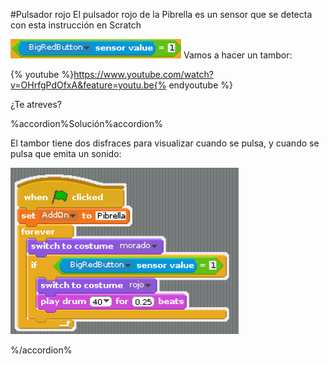 #Pulsador rojo
El pulsador rojo de la Pibrella es un sensor que se detecta con esta instrucción en Scratch

![](/assets/sensor-pulsadorrojo.png)
Vamos a hacer un tambor:

{% youtube %}https://www.youtube.com/watch?v=OHrfgPdOfxA&feature=youtu.be{% endyoutube %}

¿Te atreves?

%accordion%Solución%accordion%

El tambor tiene dos disfraces para visualizar cuando se pulsa, y cuando se pulsa que emita un sonido:

![](/assets/tambor-programa.png)

%/accordion%


